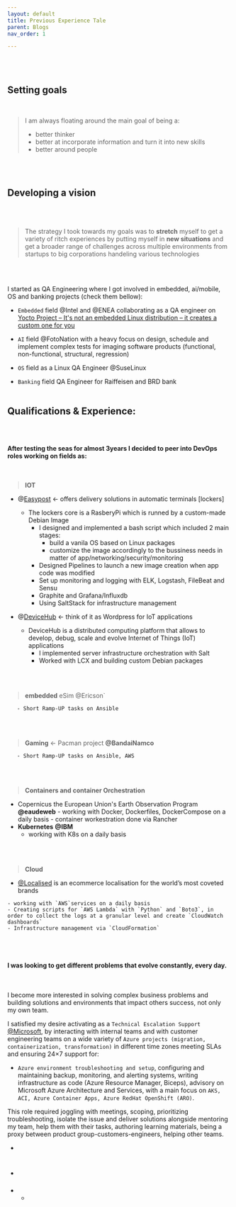 ```yaml
---
layout: default
title: Previous Experience Tale
parent: Blogs
nav_order: 1

---
```


<br />
<br />


## Setting goals

<br />

> I am always floating around the main  goal of being a:
>
> - better thinker
> - better at incorporate information and turn it into new skills
> - better around people
>
> 

<br />
<br />



## Developing a vision 

<br />
<br />


> The strategy I took towards my goals was to **stretch** myself to get a variety of ritch experiences by putting myself in **new situations** and get a broader range of challenges across multiple environments from startups to big corporations handeling various technologies




<br />
<br />

I started as QA Engineering where I got involved in embedded, ai/mobile, OS and banking projects (check them bellow):

- `Embedded` field @Intel and @ENEA collaborating as a QA engineer on [Yocto Project – It's not an embedded Linux distribution – it creates a custom one for you](https://www.yoctoproject.org/)

- `AI` field @FotoNation  with a heavy focus on design, schedule and implement complex tests for imaging software products (functional, non-functional, structural, regression)

- `OS` field as a Linux QA Engineer @SuseLinux

- `Banking` field QA Engineer for Raiffeisen and BRD bank
  <br />
  <br />



## Qualifications & Experience:

### <br />

#### After testing the seas for almost 3years I decided to **peer** into DevOps roles working on fields as:

<br/>

>  **IOT**  

  - @[Easypost](https://easypost.ro/) <- offers delivery solutions in automatic terminals [lockers]
    -  The lockers core is a RasberyPi which is runned by a custom-made Debian Image
       -  I designed and implemented a bash script which included 2 main stages:
          -  build a vanila OS based on Linux packages
          -  customize the image accordingly to the bussiness needs in matter of app/networking/security/monitoring
       -  Designed Pipelines to launch a new image creation when app code was modified
       -  Set up monitoring and logging with ELK, Logstash, FileBeat and Sensu 
       -  Graphite and Grafana/Influxdb
       -  Using SaltStack for infrastructure management

  - @[DeviceHub](https://www.linkedin.com/company/devicehub-net/about/) <- think of it as Wordpress for IoT applications
       - DeviceHub is a distributed computing platform that allows to develop, debug, scale and evolve Internet of Things (IoT) applications 
         -  I implemented server infrastructure orchestration with Salt
         -  Worked with LCX and building custom Debian packages

<br/>

<br/>

> **embedded** eSim @Ericson`

       - Short Ramp-UP tasks on Ansible

<br/>

<br/>

>  **Gaming** <- Pacman project **@BandaiNamco**

       - Short Ramp-UP tasks on Ansible, AWS

<br/>

<br/>

>  **Containers and container Orchestration** 

  -  Copernicus the European Union's Earth Observation Program  **@eaudeweb**
    - working with Docker, Dockerfiles, DockerCompose on a daily basis
    - container workestration done via Rancher
  - **Kubernetes** **@IBM**
       - working with K8s on a daily basis

<br/>

<br/>

>  **Cloud** 

  -  [@Localised](https://www.localised.com/)  is an ecommerce localisation for the world’s most coveted brands

    - working with `AWS`services on a daily basis
    - Creating scripts for `AWS Lambda` with `Python` and `Boto3`, in order to collect the logs at a granular level and create `CloudWatch dashboards`
    - Infrastructure management via `CloudFormation`

  

<br/>

<br/>



#### I was looking to get different problems  that evolve constantly, every day.

 <br/>

I become more interested in solving complex business problems  and building solutions and environments that impact others success, not only my own team.

I satisfied my desire activating as a `Technical Escalation Support` [@Microsoft](https://docs.microsoft.com/en-us/azure/aks/), by interacting with internal teams and with customer engineering teams on a wide variety of `Azure projects (migration, containerization, transformation)` in different time zones meeting SLAs and ensuring 24×7 support for:
  - `Azure environment troubleshooting and setup`, configuring and maintaining backup, monitoring, and alerting systems, writing infrastructure as code (Azure Resource Manager, Biceps), advisory on Microsoft Azure Architecture and Services, with a main focus on `AKS, ACI, Azure Container Apps, Azure RedHat OpenShift (ARO)`.

This role required joggling with meetings, scoping, prioritizing troubleshooting, isolate the issue and deliver  solutions alongside mentoring my  team, help them with their tasks, authoring learning materials, being a proxy between product group-customers-engineers,  helping other teams. 

- <br />
  <br />

- ### 

- - 

